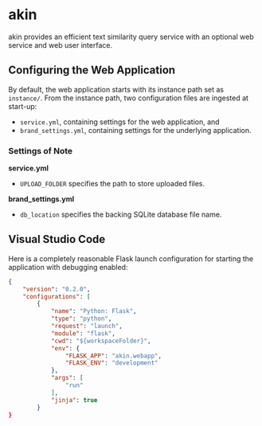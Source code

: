 # akin
akin provides an efficient text similarity query service with an optional web service and web user interface.

## Configuring the Web Application
By default, the web application starts with its instance path set as `instance/`.
From the instance path, two configuration files are ingested at start-up:
- `service.yml`, containing settings for the web application, and
- `brand_settings.yml`, containing settings for the underlying application.

### Settings of Note
**service.yml**
- `UPLOAD_FOLDER` specifies the path to store uploaded files.

**brand_settings.yml**
- `db_location` specifies the backing SQLite database file name.

## Visual Studio Code
Here is a completely reasonable Flask launch configuration for starting the application with debugging enabled:

```json
{
    "version": "0.2.0",
    "configurations": [
        {
            "name": "Python: Flask",
            "type": "python",
            "request": "launch",
            "module": "flask",
            "cwd": "${workspaceFolder}",
            "env": {
                "FLASK_APP": "akin.webapp",
                "FLASK_ENV": "development"
            },
            "args": [
                "run"
            ],
            "jinja": true
        }
}
```